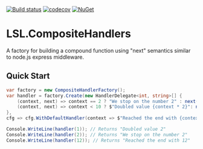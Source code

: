 [![Build status](https://img.shields.io/appveyor/ci/alunacjones/lsl-compositehandlers.svg)](https://ci.appveyor.com/project/alunacjones/lsl-compositehandlers)
[![codecov](https://codecov.io/gh/alunacjones/LSL.CompositeHandlers/branch/master/graph/badge.svg)](https://codecov.io/gh/alunacjones/LSL.CompositeHandlers)
[![NuGet](https://img.shields.io/nuget/v/LSL.CompositeHandlers.svg)](https://www.nuget.org/packages/LSL.CompositeHandlers/)

# LSL.CompositeHandlers

A factory for building a compound function using "next" semantics similar to node.js express middleware.

## Quick Start

```csharp
var factory = new CompositeHandlerFactory();
var handler = factory.Create(new HandlerDelegate<int, string>[] { 
    (context, next) => context == 2 ? "We stop on the number 2" : next(),
    (context, next) => context < 10 ? $"Doubled value {context * 2}": next()
},
cfg => cfg.WithDefaultHandler(context => $"Reached the end with {context}"));

Console.WriteLine(handler(1)); // Returns "Doubled value 2" 
Console.WriteLine(handler(2)); // Returns "We stop on the number 2"
Console.WriteLine(handler(12)); // Returns "Reached the end with 12"
```
